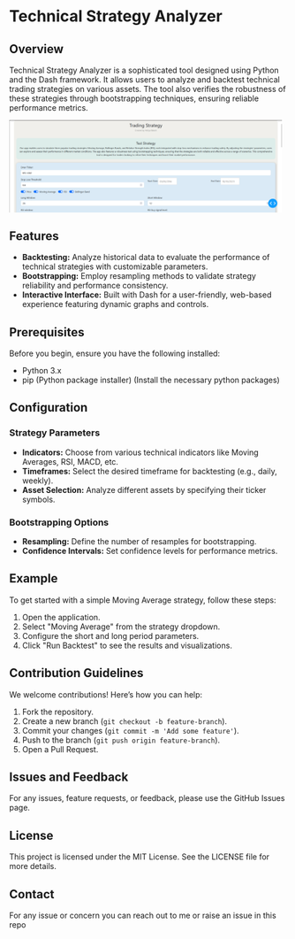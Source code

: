 # Technical Strategy Analyzer

## Overview

Technical Strategy Analyzer is a sophisticated tool designed using Python and the Dash framework. It allows users to analyze and backtest technical trading strategies on various assets. The tool also verifies the robustness of these strategies through bootstrapping techniques, ensuring reliable performance metrics.


<div style="display: flex; justify-content: space-between;">
  <img src="ss/1.png" alt="Screenshot 1" style="width: 98%;">
</div>

## Features

- **Backtesting:** Analyze historical data to evaluate the performance of technical strategies with customizable parameters.
- **Bootstrapping:** Employ resampling methods to validate strategy reliability and performance consistency.
- **Interactive Interface:** Built with Dash for a user-friendly, web-based experience featuring dynamic graphs and controls.

## Prerequisites

Before you begin, ensure you have the following installed:

- Python 3.x
- pip (Python package installer)
  (Install the necessary python packages)

## Configuration

### Strategy Parameters

- **Indicators:** Choose from various technical indicators like Moving Averages, RSI, MACD, etc.
- **Timeframes:** Select the desired timeframe for backtesting (e.g., daily, weekly).
- **Asset Selection:** Analyze different assets by specifying their ticker symbols.

### Bootstrapping Options

- **Resampling:** Define the number of resamples for bootstrapping.
- **Confidence Intervals:** Set confidence levels for performance metrics.

## Example

To get started with a simple Moving Average strategy, follow these steps:

1. Open the application.
2. Select "Moving Average" from the strategy dropdown.
3. Configure the short and long period parameters.
4. Click "Run Backtest" to see the results and visualizations.

## Contribution Guidelines

We welcome contributions! Here’s how you can help:

1. Fork the repository.
2. Create a new branch (`git checkout -b feature-branch`).
3. Commit your changes (`git commit -m 'Add some feature'`).
4. Push to the branch (`git push origin feature-branch`).
5. Open a Pull Request.

## Issues and Feedback

For any issues, feature requests, or feedback, please use the GitHub Issues page.

## License

This project is licensed under the MIT License. See the LICENSE file for more details.

## Contact

For any issue or concern you can reach out to me or raise an issue in this repo
